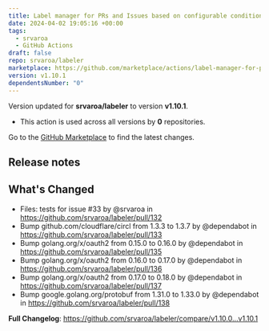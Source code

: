 ```yaml
---
title: Label manager for PRs and Issues based on configurable conditions
date: 2024-04-02 19:05:16 +00:00
tags:
  - srvaroa
  - GitHub Actions
draft: false
repo: srvaroa/labeler
marketplace: https://github.com/marketplace/actions/label-manager-for-prs-and-issues-based-on-configurable-conditions
version: v1.10.1
dependentsNumber: "0"
---
```



Version updated for **srvaroa/labeler** to version **v1.10.1**.
- This action is used across all versions by **0** repositories.

Go to the [GitHub Marketplace](https://github.com/marketplace/actions/label-manager-for-prs-and-issues-based-on-configurable-conditions) to find the latest changes.

## Release notes

## What's Changed
* Files: tests for issue #33 by @srvaroa in https://github.com/srvaroa/labeler/pull/132
* Bump github.com/cloudflare/circl from 1.3.3 to 1.3.7 by @dependabot in https://github.com/srvaroa/labeler/pull/133
* Bump golang.org/x/oauth2 from 0.15.0 to 0.16.0 by @dependabot in https://github.com/srvaroa/labeler/pull/135
* Bump golang.org/x/oauth2 from 0.16.0 to 0.17.0 by @dependabot in https://github.com/srvaroa/labeler/pull/136
* Bump golang.org/x/oauth2 from 0.17.0 to 0.18.0 by @dependabot in https://github.com/srvaroa/labeler/pull/137
* Bump google.golang.org/protobuf from 1.31.0 to 1.33.0 by @dependabot in https://github.com/srvaroa/labeler/pull/138


**Full Changelog**: https://github.com/srvaroa/labeler/compare/v1.10.0...v1.10.1
